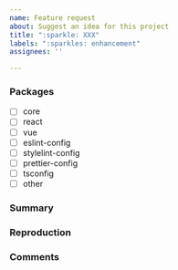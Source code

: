```yaml
---
name: Feature request
about: Suggest an idea for this project
title: ":sparkle: XXX"
labels: ":sparkles: enhancement"
assignees: ''

---
```


<!-- ⚠️ATTENTION⚠️: If you know which package the new feature relates to, please give it the appropriate label! (This saves time by eliminating the need to check when implementing) -->

### Packages
- [ ] core
- [ ] react
- [ ] vue
- [ ] eslint-config
- [ ] stylelint-config
- [ ] prettier-config
- [ ] tsconfig
- [ ] other

### Summary
<!-- MEMO: Please explain in short sentences what kind of bugs -->


### Reproduction
<!-- MEMO: Please describe the environment and program in which the bug can be reproduced -->


### Comments
<!-- MEMO: Anything else you would like to tell/share about this bug -->
